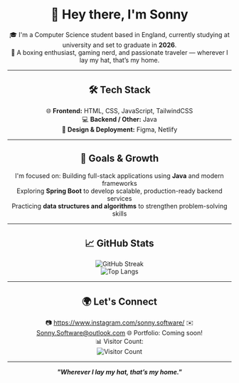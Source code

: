 <div align="center">

# 👋 Hey there, I'm Sonny



🎓 I'm a Computer Science student based in England, currently studying at university and set to graduate in **2026**.  
🥊 A boxing enthusiast, gaming nerd, and passionate traveler — wherever I lay my hat, that’s my home.


---

## 🛠 Tech Stack

 🌐 **Frontend:** HTML, CSS, JavaScript, TailwindCSS  
 💻 **Backend / Other:** Java  
 🎨 **Design & Deployment:** Figma, Netlify  


---

## 🚀 Goals & Growth

I'm focused on:
Building full-stack applications using **Java** and modern frameworks  
 Exploring **Spring Boot** to develop scalable, production-ready backend services  
Practicing **data structures and algorithms** to strengthen problem-solving skills

---

## 📈 GitHub Stats

![GitHub Streak](https://streak-stats.demolab.com?user=SonnyBat&theme=default)  
![Top Langs](https://github-readme-stats.vercel.app/api/top-langs/?username=SonnyBat&layout=compact&theme=default)


---

## 🌍 Let's Connect

 📷 https://www.instagram.com/sonny.software/
 ✉️ Sonny.Software@outlook.com
 🌐 Portfolio: Coming soon!  
 📊 Visitor Count:  
![Visitor Count](https://komarev.com/ghpvc/?username=SonnyBat&color=blue)

---

_**"Wherever I lay my hat, that’s my home."**_
</div>

